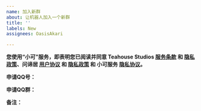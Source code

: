 ```yaml
---
name: 加入新群
about: 让机器人加入一个新群
title: ''
labels: New
assignees: OasisAkari

---
```


**您使用“小可”服务，即表明您已阅读并同意 Teahouse Studios [服务条款](https://teahou.se/terms/) 和 [隐私政策](https://teahou.se/privacy)、问谛居 [用户协议](https://doc.wd-ljt.com/policy/user/) 和 [隐私政策](https://doc.wd-ljt.com/policy/privacy/) 和 小可服务 [隐私协议](/policy/privacy/)。**

**申请QQ号：**<!--您的QQ号，您必须为本群的群主或管理员才能申请让机器人加群。-->

**申请QQ群：**<!-- 您想要让机器人加入的群的群号。-->

**备注：**<!-- 可不填。 -->
